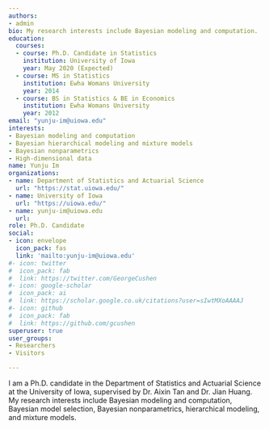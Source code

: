 ```yaml
---
authors:
- admin
bio: My research interests include Bayesian modeling and computation.
education:
  courses:
  - course: Ph.D. Candidate in Statistics
    institution: University of Iowa
    year: May 2020 (Expected)
  - course: MS in Statistics
    institution: Ewha Womans University
    year: 2014
  - course: BS in Statistics & BE in Economics
    institution: Ewha Womans University
    year: 2012
email: "yunju-im@uiowa.edu"
interests:
- Bayesian modeling and computation
- Bayesian hierarchical modeling and mixture models
- Bayesian nonparametrics
- High-dimensional data
name: Yunju Im
organizations: 
- name: Department of Statistics and Actuarial Science
  url: "https://stat.uiowa.edu/"
- name: University of Iowa
  url: "https://uiowa.edu/"
- name: yunju-im@uiowa.edu
  url:
role: Ph.D. Candidate
social:
- icon: envelope
  icon_pack: fas
  link: 'mailto:yunju-im@uiowa.edu'
#- icon: twitter
#  icon_pack: fab
#  link: https://twitter.com/GeorgeCushen
#- icon: google-scholar
#  icon_pack: ai
#  link: https://scholar.google.co.uk/citations?user=sIwtMXoAAAAJ
#- icon: github
#  icon_pack: fab
#  link: https://github.com/gcushen
superuser: true
user_groups:
- Researchers
- Visitors

---
```

I am a Ph.D. candidate in the Department of Statistics and Actuarial Science at the University of Iowa, supervised by Dr. Aixin Tan and Dr. Jian Huang. My research interests include Bayesian modeling and computation, Bayesian model selection, Bayesian nonparametrics, hierarchical modeling, and mixture models.

<!-- You can find my cv {{% staticref "files/cv.pdf" %}}here{{% /staticref %}}. I am currently on the job market. I would be more than happy to discuss any potential job opportunities. Please contact me! -->
